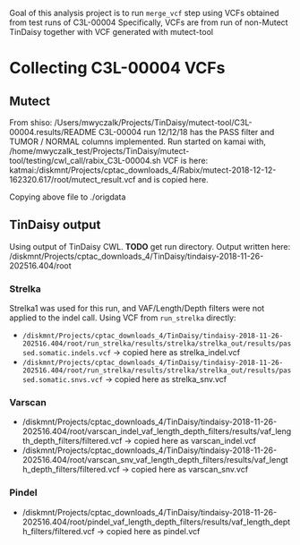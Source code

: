 Goal of this analysis project is to run `merge_vcf` step using VCFs obtained from test runs of C3L-00004
Specifically, VCFs are from run of non-Mutect TinDaisy together with VCF generated with mutect-tool

# Collecting C3L-00004 VCFs 

## Mutect

From shiso: /Users/mwyczalk/Projects/TinDaisy/mutect-tool/C3L-00004.results/README
    C3L-00004 run 12/12/18 has the PASS filter and TUMOR / NORMAL columns implemented.
    Run started on kamai with, /home/mwyczalk_test/Projects/TinDaisy/mutect-tool/testing/cwl_call/rabix_C3L-00004.sh
    VCF is here:
        katmai:/diskmnt/Projects/cptac_downloads_4/Rabix/mutect-2018-12-12-162320.617/root/mutect_result.vcf
    and is copied here.

Copying above file to ./origdata

## TinDaisy output

Using output of TinDaisy CWL. **TODO** get run directory.  Output written here:
    /diskmnt/Projects/cptac_downloads_4/TinDaisy/tindaisy-2018-11-26-202516.404/root

### Strelka

Strelka1 was used for this run, and VAF/Length/Depth filters were not applied to the indel call.  Using 
VCF from `run_strelka` directly:
* `/diskmnt/Projects/cptac_downloads_4/TinDaisy/tindaisy-2018-11-26-202516.404/root/run_strelka/results/strelka/strelka_out/results/passed.somatic.indels.vcf`
    -> copied here as strelka_indel.vcf
* `/diskmnt/Projects/cptac_downloads_4/TinDaisy/tindaisy-2018-11-26-202516.404/root/run_strelka/results/strelka/strelka_out/results/passed.somatic.snvs.vcf`
    -> copied here as strelka_snv.vcf

### Varscan

* /diskmnt/Projects/cptac_downloads_4/TinDaisy/tindaisy-2018-11-26-202516.404/root/varscan_indel_vaf_length_depth_filters/results/vaf_length_depth_filters/filtered.vcf
    -> copied here as varscan_indel.vcf
* /diskmnt/Projects/cptac_downloads_4/TinDaisy/tindaisy-2018-11-26-202516.404/root/varscan_snv_vaf_length_depth_filters/results/vaf_length_depth_filters/filtered.vcf
    -> copied here as varscan_snv.vcf

### Pindel
* /diskmnt/Projects/cptac_downloads_4/TinDaisy/tindaisy-2018-11-26-202516.404/root/pindel_vaf_length_depth_filters/results/vaf_length_depth_filters/filtered.vcf
    -> copied here as pindel.vcf


